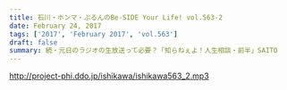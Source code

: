 ```yaml
---
title: 石川・ホンマ・ぶるんのBe-SIDE Your Life! vol.563-2
date: February 24, 2017
tags: ['2017', 'February 2017', 'vol.563']
draft: false
summary: 続・元日のラジオの生放送って必要？「知らねぇよ！人生相談・前半」SAITO
---
```


http://project-phi.ddo.jp/ishikawa/ishikawa563_2.mp3